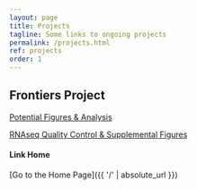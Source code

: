 ```yaml
---
layout: page
title: Projects
tagline: Some links to ongoing projects
permalink: /projects.html
ref: projects
order: 1
---
```


## Frontiers Project

<a href="tso_analysis.html" target="_blank">Potential Figures & Analysis</a>

[RNAseq Quality Control & Supplemental Figures](whole_body_heat_cold_shock_report.html)





#### Link Home 

[Go to the Home Page]({{ '/' | absolute_url }})
